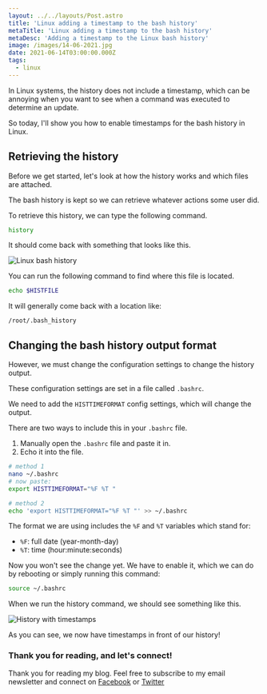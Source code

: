 ```yaml
---
layout: ../../layouts/Post.astro
title: 'Linux adding a timestamp to the bash history'
metaTitle: 'Linux adding a timestamp to the bash history'
metaDesc: 'Adding a timestamp to the Linux bash history'
image: /images/14-06-2021.jpg
date: 2021-06-14T03:00:00.000Z
tags:
  - linux
---
```


In Linux systems, the history does not include a timestamp, which can be annoying when you want to see when a command was executed to determine an update.

So today, I'll show you how to enable timestamps for the bash history in Linux.

## Retrieving the history

Before we get started, let's look at how the history works and which files are attached.

The bash history is kept so we can retrieve whatever actions some user did.

To retrieve this history, we can type the following command.

```bash
history
```

It should come back with something that looks like this.

![Linux bash history](https://cdn.hashnode.com/res/hashnode/image/upload/v1623304606910/iWKG8LiRO.png)

You can run the following command to find where this file is located.

```bash
echo $HISTFILE
```

It will generally come back with a location like:

```
/root/.bash_history
```

## Changing the bash history output format

However, we must change the configuration settings to change the history output.

These configuration settings are set in a file called `.bashrc`.

We need to add the `HISTTIMEFORMAT` config settings, which will change the output.

There are two ways to include this in your `.bashrc` file.

1. Manually open the `.bashrc` file and paste it in.
2. Echo it into the file.

```bash
# method 1
nano ~/.bashrc
# now paste:
export HISTTIMEFORMAT="%F %T "

# method 2
echo 'export HISTTIMEFORMAT="%F %T "' >> ~/.bashrc
```

The format we are using includes the `%F` and `%T` variables which stand for:

- `%F`: full date (year-month-day)
- `%T`: time (hour:minute:seconds)

Now you won't see the change yet. We have to enable it, which we can do by rebooting or simply running this command:

```bash
source ~/.bashrc
```

When we run the history command, we should see something like this.

![History with timestamps](https://cdn.hashnode.com/res/hashnode/image/upload/v1623306580304/ErsXIYVNF.png)

As you can see, we now have timestamps in front of our history!

### Thank you for reading, and let's connect!

Thank you for reading my blog. Feel free to subscribe to my email newsletter and connect on [Facebook](https://www.facebook.com/DailyDevTipsBlog) or [Twitter](https://twitter.com/DailyDevTips1)
